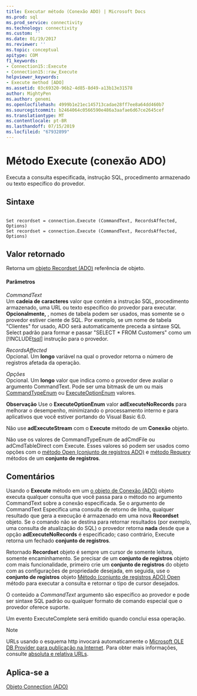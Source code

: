 ```yaml
---
title: Executar método (Conexão ADO) | Microsoft Docs
ms.prod: sql
ms.prod_service: connectivity
ms.technology: connectivity
ms.custom: ''
ms.date: 01/19/2017
ms.reviewer: ''
ms.topic: conceptual
apitype: COM
f1_keywords:
- Connection15::Execute
- Connection15::raw_Execute
helpviewer_keywords:
- Execute method [ADO]
ms.assetid: 03c69320-96b2-4d85-8d49-a13b13e31578
author: MightyPen
ms.author: genemi
ms.openlocfilehash: 4999b1e21ec145713cadae28ff7ee8a64dd460b7
ms.sourcegitcommit: b2464064c0566590e486a3aafae6d67ce2645cef
ms.translationtype: MT
ms.contentlocale: pt-BR
ms.lasthandoff: 07/15/2019
ms.locfileid: "67932899"
---
```

# <a name="execute-method-ado-connection"></a>Método Execute (conexão ADO)
Executa a consulta especificada, instrução SQL, procedimento armazenado ou texto específico do provedor.  
  
## <a name="syntax"></a>Sintaxe  
  
```  
  
Set recordset = connection.Execute (CommandText, RecordsAffected, Options)  
Set recordset = connection.Execute (CommandText, RecordsAffected, Options)  
```  
  
## <a name="return-value"></a>Valor retornado  
 Retorna um [objeto Recordset (ADO)](../../../ado/reference/ado-api/recordset-object-ado.md) referência de objeto.  
  
#### <a name="parameters"></a>Parâmetros  
 *CommandText*  
 Um **cadeia de caracteres** valor que contém a instrução SQL, procedimento armazenado, uma URL ou texto específico do provedor para executar. **Opcionalmente,** , nomes de tabela podem ser usados, mas somente se o provedor estiver ciente de SQL. Por exemplo, se um nome de tabela "Clientes" for usado, ADO será automaticamente preceda a sintaxe SQL Select padrão para formar e passar "SELECT * FROM Customers" como um [!INCLUDE[tsql](../../../includes/tsql-md.md)] instrução para o provedor.  
  
 *RecordsAffected*  
 Opcional. Um **longo** variável na qual o provedor retorna o número de registros afetada da operação.  
  
 *Opções*  
 Opcional. Um **longo** valor que indica como o provedor deve avaliar o argumento CommandText. Pode ser uma bitmask de um ou mais [CommandTypeEnum](../../../ado/reference/ado-api/commandtypeenum.md) ou [ExecuteOptionEnum](../../../ado/reference/ado-api/executeoptionenum.md) valores.  
  
 **Observação** Use o **ExecuteOptionEnum** valor **adExecuteNoRecords** para melhorar o desempenho, minimizando o processamento interno e para aplicativos que você estiver portando do Visual Basic 6.0.  
  
 Não use **adExecuteStream** com o **Execute** método de um **Conexão** objeto.  
  
 Não use os valores de CommandTypeEnum de adCmdFile ou adCmdTableDirect com Execute. Esses valores só podem ser usados como opções com o [método Open (conjunto de registros ADO)](../../../ado/reference/ado-api/open-method-ado-recordset.md) e [método Requery](../../../ado/reference/ado-api/requery-method.md) métodos de um **conjunto de registros**.  
  
## <a name="remarks"></a>Comentários  
 Usando o **Execute** método em um [o objeto de Conexão (ADO)](../../../ado/reference/ado-api/connection-object-ado.md) objeto executa qualquer consulta que você passa para o método no argumento CommandText sobre a conexão especificada. Se o argumento de CommandText Especifica uma consulta de retorno de linha, qualquer resultado que gera a execução é armazenado em uma nova **Recordset** objeto. Se o comando não se destina para retornar resultados (por exemplo, uma consulta de atualização do SQL) o provedor retorna **nada** desde que a opção **adExecuteNoRecords** é especificado; caso contrário, Execute retorna um fechado **conjunto de registros**.  
  
 Retornado **Recordset** objeto é sempre um cursor de somente leitura, somente encaminhamento. Se precisar de um **conjunto de registros** objeto com mais funcionalidade, primeiro crie um **conjunto de registros** do objeto com as configurações de propriedade desejada, em seguida, use o **conjunto de registros** objeto [ Método (conjunto de registros ADO) Open](../../../ado/reference/ado-api/open-method-ado-recordset.md) método para executar a consulta e retornar o tipo de cursor desejados.  
  
 O conteúdo a *CommandText* argumento são específico ao provedor e pode ser sintaxe SQL padrão ou qualquer formato de comando especial que o provedor oferece suporte.  
  
 Um evento ExecuteComplete será emitido quando conclui essa operação.  
  
> [!NOTE]
>  URLs usando o esquema http invocará automaticamente o [Microsoft OLE DB Provider para publicação na Internet](../../../ado/guide/appendixes/microsoft-ole-db-provider-for-internet-publishing.md). Para obter mais informações, consulte [absoluta e relativa URLs](../../../ado/guide/data/absolute-and-relative-urls.md).  
  
## <a name="applies-to"></a>Aplica-se a  
 [Objeto Connection (ADO)](../../../ado/reference/ado-api/connection-object-ado.md)

